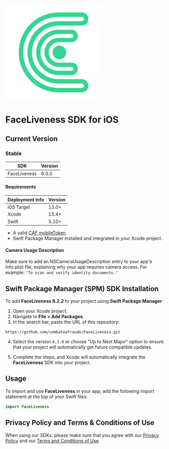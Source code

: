 ![Caf](https://github.com/combateafraude/iOS/raw/main/images/caf_icon.png)

# FaceLiveness SDK for iOS

## Current Version

### Stable

| SDK            | Version |
| -------------- |---------|
| FaceLiveness   | 6.3.0   |

#### Requirements

| Deployment Info | Version       |
| --------------- | ------------- |
| iOS Target      | 13.0+         |
| Xcode           | 15.4+         |
| Swift           | 5.10+         |

- A valid [CAF mobileToken](https://docs.caf.io/sdks/access-token).
- Swift Package Manager installed and integrated in your Xcode project.

#### Camera Usage Description

Make sure to add an NSCameraUsageDescription entry to your app's Info.plist file, explaining why your app requires camera access. For example: `"To scan and verify identity documents."`

## Swift Package Manager (SPM) SDK Installation

To add **FaceLiveness 6.2.2** to your project using **Swift Package Manager**:

1. Open your Xcode project.
2. Navigate to **File > Add Packages**.
3. In the search bar, paste the URL of this repository:
```console
https://github.com/combateafraude/FaceLiveness.git
```
4. Select the version `6.3.0` or choose "Up to Next Major" option to ensure that your project will automatically get future compatible updates.

5. Complete the steps, and Xcode will automatically integrate the **FaceLiveness** SDK into your project.

## Usage

To import and use **FaceLiveness** in your app, add the following import statement at the top of your Swift files:

```swift
import FaceLiveness
```

## Privacy Policy and Terms & Conditions of Use

When using our SDKs, please make sure that you agree with our [Privacy Policy](https://en.caf.io/politicas/politicas-de-privacidade) and our [Terms and Conditions of Use](https://en.caf.io/politicas/termos-e-condicoes-de-uso).

